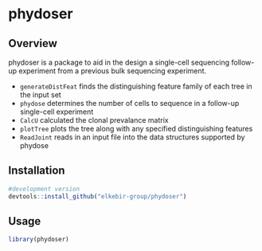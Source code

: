 
<!-- README.md is generated from README.Rmd. Please edit that file -->

# phydoser

## Overview

phydoser is a package to aid in the design a single-cell sequencing
follow-up experiment from a previous bulk sequencing experiment.

  - `generateDistFeat` finds the distinguishing feature family of each
    tree in the input set  
  - `phydose` determines the number of cells to sequence in a follow-up
    single-cell experiment  
  - `CalcU` calculated the clonal prevalance matrix  
  - `plotTree` plots the tree along with any specified distinguishing
    features
  - `ReadJoint` reads in an input file into the data structures
    supported by phydose

## Installation

``` r
#development version
devtools::install_github("elkebir-group/phydoser")
```

## Usage

``` r
library(phydoser)
```
